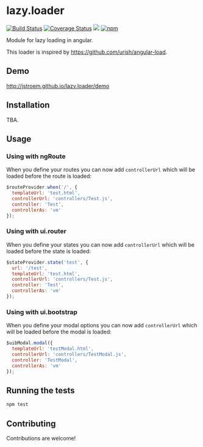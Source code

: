 # lazy.loader

[![Build Status](https://travis-ci.org/jstroem/lazy.loader.svg?branch=master)](https://travis-ci.org/jstroem/lazy.loader)
[![Coverage Status](https://coveralls.io/repos/github/jstroem/lazy.loader/badge.svg?branch=master)](https://coveralls.io/github/jstroem/lazy.loader?branch=master)
![][bower]
[![npm]](https://www.npmjs.com/package/angular-lazy.loader)

[build]: https://img.shields.io/travis/project/jstroem/lazy.loader.svg?branch=master&style=flat-square
[coverage]: http://img.shields.io/coveralls/jstroem/lazy.loader.svg?branch=master&style=flat-square
[bower]: https://img.shields.io/bower/v/angular-lazy.loader.svg?style=flat-square
[npm]: https://img.shields.io/npm/v/angular-lazy.loader.svg?style=flat-square

Module for lazy loading in angular.

This loader is inspired by https://github.com/urish/angular-load.

## Demo

http://jstroem.github.io/lazy.loader/demo

## Installation

TBA.

## Usage

### Using with ngRoute

When you define your routes you can now add  `controllerUrl` which will be loaded before the route is loaded:

```javascript
$routeProvider.when('/', {
  templateUrl: 'test.html',
  controllerUrl: 'controllers/Test.js',
  controller: 'Test',
  controllerAs: 'vm'
});
```

### Using with ui.router

When you define your states you can now add  `controllerUrl` which will be loaded before the state is loaded:

```javascript
$stateProvider.state('test', {
  url: '/test',
  templateUrl: 'test.html',
  controllerUrl: 'controllers/Test.js',
  controller: 'Test',
  controllerAs: 'vm'
});
```

### Using with ui.bootstrap

When you define your modal options you can now add `controllerUrl` which will be loaded before the modal is loaded:

```javascript
$uibModal.modal({
  templateUrl: 'testModal.html',
  controllerUrl: 'controllers/TestModal.js',
  controller: 'TestModal',
  controllerAs: 'vm'
});
```
## Running the tests

```sh
npm test
```

## Contributing

Contributions are welcome!
